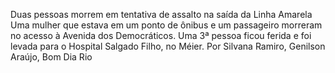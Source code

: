 Duas pessoas morrem em tentativa de assalto na saída da Linha Amarela
Uma mulher que estava em um ponto de ônibus e um passageiro morreram no acesso à Avenida dos Democráticos. Uma 3ª pessoa ficou ferida e foi levada para o Hospital Salgado Filho, no Méier.
Por Silvana Ramiro, Genilson Araújo, Bom Dia Rio
